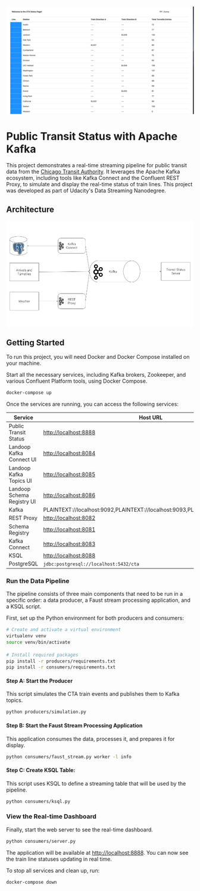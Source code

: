 ![Final User Interface](images/ui.png)

# Public Transit Status with Apache Kafka

This project demonstrates a real-time streaming pipeline for public transit data from the [Chicago Transit Authority](https://www.transitchicago.com/data/). It leverages the Apache Kafka ecosystem, including tools like Kafka Connect and the Confluent REST Proxy, to simulate and display the real-time status of train lines. This project was developed as part of Udacity's Data Streaming Nanodegree.


## Architecture

![Project Architecture](images/diagram.png)

## Getting Started

To run this project, you will need Docker and Docker Compose installed on your machine.

Start all the necessary services, including Kafka brokers, Zookeeper, and various Confluent Platform tools, using Docker Compose.

```sh
docker-compose up
```

Once the services are running, you can access the following services:

| Service | Host URL | Docker URL | Username | Password |
| --- | --- | --- | --- | --- |
| Public Transit Status | [http://localhost:8888](http://localhost:8888) | n/a | ||
| Landoop Kafka Connect UI | [http://localhost:8084](http://localhost:8084) | http://connect-ui:8084 |
| Landoop Kafka Topics UI | [http://localhost:8085](http://localhost:8085) | http://topics-ui:8085 |
| Landoop Schema Registry UI | [http://localhost:8086](http://localhost:8086) | http://schema-registry-ui:8086 |
| Kafka | PLAINTEXT://localhost:9092,PLAINTEXT://localhost:9093,PLAINTEXT://localhost:9094 | PLAINTEXT://kafka0:9092,PLAINTEXT://kafka1:9093,PLAINTEXT://kafka2:9094 |
| REST Proxy | [http://localhost:8082](http://localhost:8082/) | http://rest-proxy:8082/ |
| Schema Registry | [http://localhost:8081](http://localhost:8081/ ) | http://schema-registry:8081/ |
| Kafka Connect | [http://localhost:8083](http://localhost:8083) | http://kafka-connect:8083 |
| KSQL | [http://localhost:8088](http://localhost:8088) | http://ksql:8088 |
| PostgreSQL | `jdbc:postgresql://localhost:5432/cta` | `jdbc:postgresql://postgres:5432/cta` | `cta_admin` | `chicago` |

### Run the Data Pipeline

The pipeline consists of three main components that need to be run in a specific order: a data producer, a Faust stream processing application, and a KSQL script.

First, set up the Python environment for both producers and consumers:

```sh
# Create and activate a virtual environment
virtualenv venv
source venv/bin/activate

# Install required packages
pip install -r producers/requirements.txt
pip install -r consumers/requirements.txt
```

#### Step A: Start the Producer

This script simulates the CTA train events and publishes them to Kafka topics.

```sh
python producers/simulation.py
```

#### Step B: Start the Faust Stream Processing Application

This application consumes the data, processes it, and prepares it for display.

```sh
python consumers/faust_stream.py worker -l info
```

#### Step C: Create KSQL Table:

This script uses KSQL to define a streaming table that will be used by the pipeline.

```sh
python consumers/ksql.py
```

### View the Real-time Dashboard

Finally, start the web server to see the real-time dashboard.

```sh
python consumers/server.py
```

The application will be available at [http://localhost:8888](http://localhost:8888). You can now see the train line statuses updating in real time.

To stop all services and clean up, run:

```sh
docker-compose down
```
